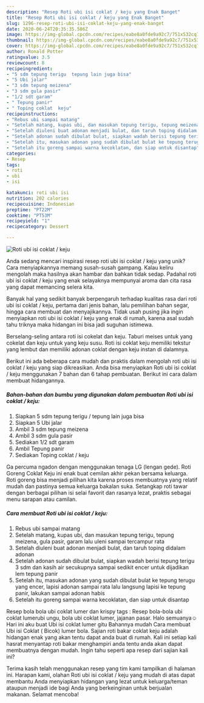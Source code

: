 ```yaml
---
description: "Resep Roti ubi isi coklat / keju yang Enak Banget"
title: "Resep Roti ubi isi coklat / keju yang Enak Banget"
slug: 1296-resep-roti-ubi-isi-coklat-keju-yang-enak-banget
date: 2020-06-24T20:35:35.586Z
image: https://img-global.cpcdn.com/recipes/eabe8a0fde9a92c7/751x532cq70/roti-ubi-isi-coklat-keju-foto-resep-utama.jpg
thumbnail: https://img-global.cpcdn.com/recipes/eabe8a0fde9a92c7/751x532cq70/roti-ubi-isi-coklat-keju-foto-resep-utama.jpg
cover: https://img-global.cpcdn.com/recipes/eabe8a0fde9a92c7/751x532cq70/roti-ubi-isi-coklat-keju-foto-resep-utama.jpg
author: Ronald Potter
ratingvalue: 3.5
reviewcount: 8
recipeingredient:
- "5 sdm tepung terigu  tepung lain juga bisa"
- "5 Ubi jalar"
- "3 sdm tepung meizena"
- "3 sdm gula pasir"
- "1/2 sdt garam"
- " Tepung panir"
- " Toping coklat  keju"
recipeinstructions:
- "Rebus ubi sampai matang"
- "Setelah matang, kupas ubi, dan masukan tepung terigu, tepung meizena, gula pasir, garam lalu uleni sampai tercampur rata"
- "Setelah diuleni buat adonan menjadi bulat, dan taruh toping didalam adonan"
- "Setelah adonan sudah dibulat bulat, siapkan wadah berisi tepung terigu 3 sdm dan kasih air secukupnya sampai sedikit encer untuk dijadikan lem tepung panir"
- "Setelah itu, masukan adonan yang sudah dibulat bulat ke tepung terugu yang encer, lapisi adonan sampai rata lalu langsung lapisi ke tepung panir, lakukan sampai adonan habis"
- "Setelah itu goreng sampai warna kecoklatan, dan siap untuk disantap"
categories:
- Resep
tags:
- roti
- ubi
- isi

katakunci: roti ubi isi 
nutrition: 202 calories
recipecuisine: Indonesian
preptime: "PT22M"
cooktime: "PT53M"
recipeyield: "1"
recipecategory: Dessert

---
```



![Roti ubi isi coklat / keju](https://img-global.cpcdn.com/recipes/eabe8a0fde9a92c7/751x532cq70/roti-ubi-isi-coklat-keju-foto-resep-utama.jpg)

Anda sedang mencari inspirasi resep roti ubi isi coklat / keju yang unik? Cara menyiapkannya memang susah-susah gampang. Kalau keliru mengolah maka hasilnya akan hambar dan bahkan tidak sedap. Padahal roti ubi isi coklat / keju yang enak selayaknya mempunyai aroma dan cita rasa yang dapat memancing selera kita.

Banyak hal yang sedikit banyak berpengaruh terhadap kualitas rasa dari roti ubi isi coklat / keju, pertama dari jenis bahan, lalu pemilihan bahan segar, hingga cara membuat dan menyajikannya. Tidak usah pusing jika ingin menyiapkan roti ubi isi coklat / keju yang enak di rumah, karena asal sudah tahu triknya maka hidangan ini bisa jadi suguhan istimewa.

Berselang-seling antara roti isi cokelat dan keju. Taburi meises untuk yang cokelat dan keju untuk yang keju susu. Roti isi coklat keju memiliki tekstur yang lembut dan memiliki adonan coklat dengan keju instan di dalamnya.


Berikut ini ada beberapa cara mudah dan praktis dalam mengolah roti ubi isi coklat / keju yang siap dikreasikan. Anda bisa menyiapkan Roti ubi isi coklat / keju menggunakan 7 bahan dan 6 tahap pembuatan. Berikut ini cara dalam membuat hidangannya.

<!--inarticleads1-->

##### Bahan-bahan dan bumbu yang digunakan dalam pembuatan Roti ubi isi coklat / keju:

1. Siapkan 5 sdm tepung terigu / tepung lain juga bisa
1. Siapkan 5 Ubi jalar
1. Ambil 3 sdm tepung meizena
1. Ambil 3 sdm gula pasir
1. Sediakan 1/2 sdt garam
1. Ambil  Tepung panir
1. Sediakan  Toping coklat / keju


Ga percuma ngadon dengan menggunakan tenaga LG (lengan gede). Roti Goreng Coklat Keju ini enak buat cemilan akhir pekan bersama keluarga. Roti goreng bisa menjadi pilihan kita karena proses membuatnya yang relatif mudah dan pastinya semua keluarga bakalan suka. Setangkap roti tawar dengan berbagai pilihan isi selai favorit dan rasanya lezat, praktis sebagai menu sarapan atau camilan. 

<!--inarticleads2-->

##### Cara membuat Roti ubi isi coklat / keju:

1. Rebus ubi sampai matang
1. Setelah matang, kupas ubi, dan masukan tepung terigu, tepung meizena, gula pasir, garam lalu uleni sampai tercampur rata
1. Setelah diuleni buat adonan menjadi bulat, dan taruh toping didalam adonan
1. Setelah adonan sudah dibulat bulat, siapkan wadah berisi tepung terigu 3 sdm dan kasih air secukupnya sampai sedikit encer untuk dijadikan lem tepung panir
1. Setelah itu, masukan adonan yang sudah dibulat bulat ke tepung terugu yang encer, lapisi adonan sampai rata lalu langsung lapisi ke tepung panir, lakukan sampai adonan habis
1. Setelah itu goreng sampai warna kecoklatan, dan siap untuk disantap


Resep bola bola ubi coklat lumer dan krispy tags : Resep bola-bola ubi coklat lumerubi ungu, bola ubi coklat lumer, jajanan pasar. Halo semuanya☺ Hari ini aku buat Ubi isi coklat lumer gitu Bahannya mudah Cara membuat Ubi isi Coklat ( Bicok) lumer bola. Sajian roti bakar coklat keju adalah hidangan enak yang akan tentu dapat anda buat di rumah. Kali ini setiap kali hasrat menyantap roti bakar menghampiri anda tentu anda akan dapat membuatnya dengan mudah. Ingin tahu seperti apa resep dari sajian kali ini? 

Terima kasih telah menggunakan resep yang tim kami tampilkan di halaman ini. Harapan kami, olahan Roti ubi isi coklat / keju yang mudah di atas dapat membantu Anda menyiapkan hidangan yang lezat untuk keluarga/teman ataupun menjadi ide bagi Anda yang berkeinginan untuk berjualan makanan. Selamat mencoba!
